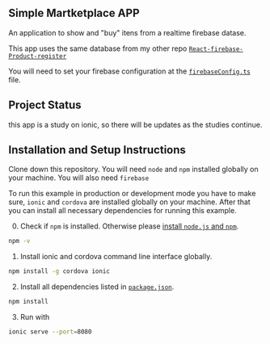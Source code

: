 ## Simple Martketplace APP

An application to show and "buy" itens from a realtime firebase datase.

This app uses the same database from my other repo [`React-firebase-Product-register`](https://github.com/willerlucas/react-firebase-Product-register)

You will need to set your firebase configuration at the [`firebaseConfig.ts`](/src/firebaseConfig.ts) file.

## Project Status
this app is a study on ionic, so there will be updates as the studies continue.

## Installation and Setup Instructions

Clone down this repository. You will need `node` and `npm` installed globally on your machine.  You will also need `firebase`

To run this example in production or development mode you have to make sure, `ionic` and `cordova` are installed globally on your machine. After that you can install all necessary dependencies for running this example.

0. Check if `npm` is installed. Otherwise please [install `node.js` and `npm`](https://nodejs.org/en/download/package-manager/).
```bash
npm -v
```

1. Install ionic and cordova command line interface globally.
```bash
npm install -g cordova ionic
```

2. Install all dependencies listed in [`package.json`](/package.json).
```bash
npm install
```

3. Run with
```bash
ionic serve --port=8080
```
